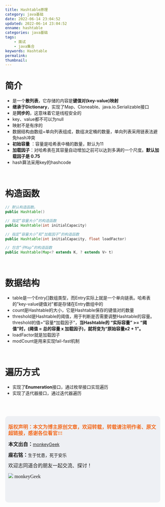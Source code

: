 ```yaml
---
title: Hashtable原理
category: java基础
date: 2022-06-14 23:04:52
updated: 2022-06-14 23:04:52
enname: hashtable
categories: java基础
tags:
	- 面试
	- java集合
keywords: Hashtable
permalink:
thumbnail:
---
```


# 简介

- 是一个**散列表**，它存储的内容是**键值对(key-value)映射**<!--more-->
- **继承于Dictionary**，实现了Map、Cloneable、java.io.Serializable接口
- 是**同步的**，这意味着它是线程安全的
- key、value都不可以为null
- 映射不是有序的
- 数据结构由数组+单向列表组成，数组决定桶的数量，单向列表采用链表法避免hash冲突
- **初始容量** ：容量是哈希表中桶的数量，默认为11
- **加载因子**：对哈希表在其容量自动增加之前可以达到多满的一个尺度。**默认加载因子是 0.75**
- hash算法采用key的hashcode



</br>

# 构造函数

```java
// 默认构造函数。
public Hashtable()

// 指定“容量大小”的构造函数
public Hashtable(int initialCapacity)

// 指定“容量大小”和“加载因子”的构造函数
public Hashtable(int initialCapacity, float loadFactor)

// 包含“子Map”的构造函数
public Hashtable(Map<? extends K, ? extends V> t)
```



</br>

# 数据结构

- table是一个Entry[]数组类型，而Entry实际上就是一个单向链表。哈希表的"key-value键值对"都是存储在Entry数组中的
- count是Hashtable的大小，它是Hashtable保存的键值对的数量
- threshold是Hashtable的阈值，用于判断是否需要调整Hashtable的容量。threshold的值="容量*加载因子"，**当Hashtable的 “实际容量” >= “阈值”时，(阈值 = 总的容量 x 加载因子)，就将变为“原始容量x2 + 1”。**
- loadFactor就是加载因子
- modCount是用来实现fail-fast机制



</br>

# 遍历方式

- 实现了**Enumeration**接口，通过枚举接口实现遍历
- 实现了迭代器接口，通过迭代器遍历





</br>

</br>

</br>

<script>
var _hmt = _hmt || [];
(function() {
  var hm = document.createElement("script");
  hm.src = "https://hm.baidu.com/hm.js?2f798e6b269c8a40f12bef25d7f1876d";
  var s = document.getElementsByTagName("script")[0]; 
  s.parentNode.insertBefore(hm, s);
})();
</script>

<div style="height:260px; background-color:rgb(238,240,244); padding:10px;border-radius:10px;">
    <p style="color:#f36c21;font:bold 16px/20px 'kaiTi';">
      版权声明：本文为博主原创文章，欢迎转载，转载请注明作者、原文超链接，感谢各位看官!!!
    </p>
    <p>
      <span style="font:bold 16px/20px 'kaiTi';">本文出自：</span><a href="https://monkeyGeek369.github.io">monkeyGeek</a> 
    </p>
    <p>
      <span style="font:bold 16px/20px 'kaiTi';">座右铭：</span><span>生于忧患，死于安乐</span> 
    </p>
    <p>
      <span style="font:16px/20px 'kaiTi';">欢迎志同道合的朋友一起交流、探讨！</span> 
    </p>
    <img style="height:auto; width:auto;flot:left;" src="../../../../image/monkey64.png" /><span style="font:16px/20px 'kaiTi';flot:left;">   monkeyGeek</span>


